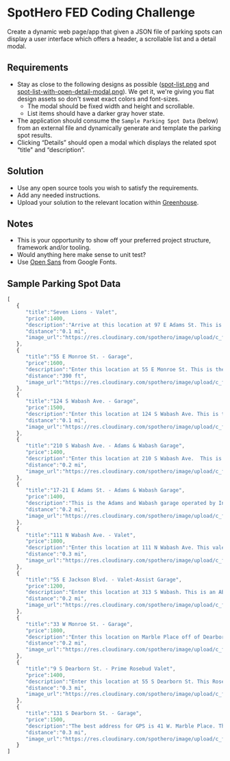 # SpotHero FED Coding Challenge

Create a dynamic web page/app that given a JSON file of parking spots can display a user interface which offers a header, a scrollable list and a detail modal.

## Requirements
* Stay as close to the following designs as possible ([spot-list.png](http://res.cloudinary.com/spothero/image/upload/v1523561073/spot-list_tflnfe.png) and [spot-list-with-open-detail-modal.png](http://res.cloudinary.com/spothero/image/upload/v1523561073/spot-list-with-open-detail-modal_udrrze.png)). We get it, we're giving you flat design assets so don't sweat exact colors and font-sizes.
    * The modal should be fixed width and height and scrollable.
    * List items should have a darker gray hover state.
* The application should consume the `Sample Parking Spot Data` (below) from an external file and dynamically generate and template the parking spot results.
* Clicking “Details” should open a modal which displays the related spot “title" and “description”.

## Solution
* Use any open source tools you wish to satisfy the requirements.
* Add any needed instructions.
* Upload your solution to the relevant location within [Greenhouse](http://greenhouse.io).

## Notes
* This is your opportunity to show off your preferred project structure, framework and/or tooling.
* Would anything here make sense to unit test?
* Use [Open Sans](https://fonts.google.com/specimen/Open+Sans) from Google Fonts.

## Sample Parking Spot Data 
```javascript
[
   {
      "title":"Seven Lions - Valet",
      "price":1400,
      "description":"Arrive at this location at 97 E Adams St. This is the Seven Lions valet stand operated by VPA. It is located in front of Starbucks on the south side of E Adams St. between S Michigan Ave. and S Wabash Ave. If you are using the SpotHero Mobile App, please refer to the 2nd picture for an annotated map.",
      "distance":"0.1 mi",
      "image_url":"https://res.cloudinary.com/spothero/image/upload/c_fill,f_auto,g_xy_center,h_98,q_50,w_145,x_1632,y_1224/v1433342744/anwchje8oi6zjldxb04q.jpg"
   },
   {
      "title":"55 E Monroe St. - Garage",
      "price":1600,
      "description":"Enter this location at 55 E Monroe St. This is the Park Monroe garage, operated by SP+. It is located on the south/right-hand side of E Monroe St. (a one-way street) between S Wabash Ave. and S Michigan Ave. You may also enter this location at its other entrance, 50 E Adams, between S Michigan Ave and S Wabash Ave.",
      "distance":"390 ft",
      "image_url":"https://res.cloudinary.com/spothero/image/upload/c_fill,f_auto,g_xy_center,h_98,q_50,w_145,x_2571,y_1502/v1412374303/iy9iobjbtmrix01hp2yw.jpg"
   },
   {
      "title":"124 S Wabash Ave. - Garage",
      "price":1500,
      "description":"Enter this location at 124 S Wabash Ave. This is the Palmer House garage operated by ABM Parking. It is located on the west/right-hand side of S Wabash Ave St (a one-way street) between E Monroe St and E Adams St. It is just past the Corner Bakery and just before the main entrance of the Palmer House. Please note: The address 124 S. Wabash is for GPS purposes, this address will not be displayed above the garage entrance, look for a black and gold sign stating \"Parking\" in white print.",
      "distance":"0.1 mi",
      "image_url":"https://res.cloudinary.com/spothero/image/upload/c_fill,f_auto,g_xy_center,h_98,q_50,w_145,x_2304,y_1536/v1412377222/msvt2qdusildhvgopsl3.jpg"
   },
   {
      "title":"210 S Wabash Ave. - Adams & Wabash Garage",
      "price":1400,
      "description":"Enter this location at 210 S Wabash Ave.  This is the Adams and Wabash garage operated by InterPark. It is located on the west/right-hand side of S Wabash Ave. (a one-way street) between E Adams St. and E Jackson Blvd. You may also enter this location at its other entrance, 17 E Adams St.",
      "distance":"0.2 mi",
      "image_url":"https://res.cloudinary.com/spothero/image/upload/c_fill,f_auto,g_xy_center,h_98,q_50,w_145,x_374,y_247/v1425512904/bhwlpxwcmvkigrn1xmbm.png"
   },
   {
      "title":"17-21 E Adams St. - Adams & Wabash Garage",
      "price":1400,
      "description":"This is the Adams and Wabash garage operated by InterPark. There are 2 entrances for this facility, 17 E Adams St. and 210 S. Wabash.\r\n\r\n*The 17 E. Adams St. entrance  is located on the south/left-hand side of E Adams St. (a one-way street) between S Wabash Ave. and S State St.            \r\n\r\n*The 210 S. Wabash Ave. entrance is located on the west/right-hand side of S. Wabash St. (a one-way street) just south of the intersection of Wabash and Adams. This will be the first garage entrance you encounter once you go south through the intersection of Wabash/Adams. ",
      "distance":"0.2 mi",
      "image_url":"https://res.cloudinary.com/spothero/image/upload/c_fill,f_auto,g_xy_center,h_98,q_50,w_145,x_1632,y_1224/v1425513192/xlmmigpvhmb0e1snodcj.jpg"
   },
   {
      "title":"111 N Wabash Ave. - Valet",
      "price":1800,
      "description":"Enter this location at 111 N Wabash Ave. This valet stand for the Garland Building is operated by Capital Parking. It is located on the east/left-hand side of N Wabash Ave. (a one-way street) between W Randolph St. and W Washington St. right before the Staples store entrance.",
      "distance":"0.3 mi",
      "image_url":"https://res.cloudinary.com/spothero/image/upload/c_fill,f_auto,g_xy_center,h_98,q_50,w_145,x_2034,y_1536/v1412383079/feavlfsuvue8gvrl1qrq.jpg"
   },
   {
      "title":"55 E Jackson Blvd. - Valet-Assist Garage",
      "price":1200,
      "description":"Enter this location at 313 S Wabash. This is an ABM Parking Facility, entrance is on the east/left-hand side of S. Wabash, just 1/4 block south of the intersection of Jackson and Wabash. The entrance to the parking garage is to the right of a Potbelly restaurant off Wabash.\r\n\r\n**HERO TIP: Enter this garage where the GRAY steel building meets the RED steel building on the east/left-hand side S. Wabash, the entrance takes you underground to the parking area**",
      "distance":"0.2 mi",
      "image_url":"https://res.cloudinary.com/spothero/image/upload/c_fill,f_auto,g_xy_center,h_98,q_50,w_145,x_2417,y_1611/v1451513464/png8ajl6xkc2ruqqt2jf.jpg"
   },
   {
      "title":"33 W Monroe St. - Garage",
      "price":1800,
      "description":"Enter this location on Marble Place off of Dearborn St.  This is a LAZ Parking Facility located at the back of the 33 W. Monroe building.  If you are going North on Dearborn, you will see a large vertical \"PARK\" sign between Adams and Monroe that will navigate you to the garage. When you see this sign please make a right into the alley  (this alley is Marble Pl) and head to the garage entrance. ",
      "distance":"0.2 mi",
      "image_url":"https://res.cloudinary.com/spothero/image/upload/c_fill,f_auto,g_xy_center,h_98,q_50,w_145,x_2304,y_1536/v1412374621/tpdbqwyqybtgpehoth3f.jpg"
   },
   {
      "title":"9 S Dearborn St. - Prime Rosebud Valet",
      "price":1400,
      "description":"Enter this location at 55 S Dearborn St. This Rosebud Prime valet stand is operated by River North Parking. It is located on the east/right-hand side of S Dearborn St. (a one-way street) between W Monroe St. and W Madison St. Pull into the alley between the two Blue Line station entrances north of Monroe, and pull up to the red awning reading \"Rosebud Prime\", the valet will then take your vehicle.",
      "distance":"0.3 mi",
      "image_url":"https://res.cloudinary.com/spothero/image/upload/c_fill,f_auto,g_xy_center,h_98,q_50,w_145,x_2880,y_1920/v1459275142/gkcgzedhqojsrobzdvsa.jpg"
   },
   {
      "title":"131 S Dearborn St. - Garage",
      "price":1500,
      "description":"The best address for GPS is 41 W. Marble Place. The facility entrance is located in the alley (Marble Place) on the east side of Dearborn, between Adams St. and Monroe. While heading northbound on Dearborn St., after crossing Adams St., turn right into the alley just past the Monroe CTA Blue Line entrance.  After turning into the alley, the garage entrance is on the right with a black and white “Self Park” sign above the entrance.",
      "distance":"0.3 mi",
      "image_url":"https://res.cloudinary.com/spothero/image/upload/c_fill,f_auto,g_xy_center,h_98,q_50,w_145,x_2880,y_1920/v1446132663/sd29xbvmbl52loakpumb.jpg"
   }
]
```
